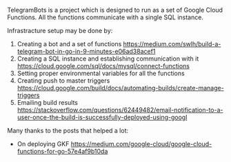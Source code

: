 TelegramBots is a project which is designed to run as a set of Google Cloud Functions.
All the functions communicate with a single SQL instance.

Infrastracture setup may be done by:
1. Creating a bot and a set of functions https://medium.com/swlh/build-a-telegram-bot-in-go-in-9-minutes-e06ad38acef1
2. Creating a SQL instance and establishing communication with it https://cloud.google.com/sql/docs/mysql/connect-functions
3. Setting proper environmental variables for all the functions
4. Creating push to master triggers https://cloud.google.com/build/docs/automating-builds/create-manage-triggers 
5. Emailing build results https://stackoverflow.com/questions/62449482/email-notification-to-a-user-once-the-build-is-successfully-deployed-using-googl 

Many thanks to the posts that helped a lot:
- On deploying GKF https://medium.com/google-cloud/google-cloud-functions-for-go-57e4af9b10da
